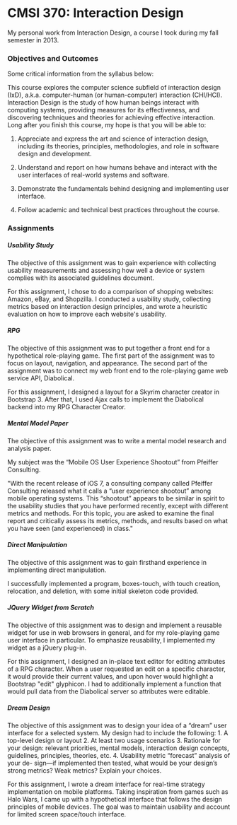 CMSI 370: Interaction Design
============================

My personal work from Interaction Design, a course I took during my fall semester in 2013.  

### Objectives and Outcomes

Some critical information from the syllabus below:

This course explores the computer science subfield of interaction design (IxD), a.k.a. computer-human (or human-computer) interaction (CHI/HCI). Interaction Design is the study of how human beings interact with computing systems, providing measures for its effectiveness, and discovering techniques and theories for achieving effective interaction. Long after you finish this course, my hope is that you will be able to:

1. Appreciate and express the art and science of interaction design, including its theories, principles, methodologies, and role in software design and development.

2. Understand and report on how humans behave and interact with the user interfaces of real-world systems and software.

3. Demonstrate the fundamentals behind designing and implementing user interface.

4. Follow academic and technical best practices throughout the course.

### Assignments

##### Usability Study

The objective of this assignment was to gain experience with collecting usability measurements and assessing how well a device or system complies with its associated guidelines document.

For this assignment, I chose to do a comparison of shopping websites: Amazon, eBay, and Shopzilla. I conducted a usability study, collecting metrics based on interaction design principles, and wrote a heuristic evaluation on how to improve each website's usability.

##### RPG

The objective of this assignment was to put together a front end for a hypothetical role-playing game. The first part of the assignment was to focus on layout, navigation, and appearance. The second part of the assignment was to connect my web front end to the role-playing game web service API, Diabolical.

For this assignment, I designed a layout for a Skyrim character creator in Bootstrap 3. After that, I used Ajax calls to implement the Diabolical backend into my RPG Character Creator.

##### Mental Model Paper

The objective of this assignment was to write a mental model research and analysis paper.

My subject was the “Mobile OS User Experience Shootout” from Pfeiffer Consulting.

"With the recent release of iOS 7, a consulting company called Pfeiffer Consulting released what it calls a “user experience shootout” among mobile operating systems. This “shootout” appears to be similar in spirit to the usability studies that you have performed recently, except with different metrics and methods. For this topic, you are asked to examine the final report and critically assess its metrics, methods, and results based on what you have seen (and experienced) in class."

##### Direct Manipulation

The objective of this assignment was to gain firsthand experience in implementing direct manipulation. 

I successfully implemented a program, boxes-touch, with touch creation, relocation, and deletion, with some initial skeleton code provided.

##### JQuery Widget from Scratch

The objective of this assignment was to design and implement a reusable widget for use in web browsers in general, and for my role-playing game user interface in particular. To emphasize reusability, I implemented my widget as a jQuery plug-in.

For this assignment, I designed an in-place text editor for editing attributes of a RPG character. When a user requested an edit on a specific character, it would provide their current values, and upon hover would highlight a Bootstrap "edit" glyphicon. I had to additionally implement a function that would pull data from the Diabolical server so attributes were editable.

##### Dream Design

The objective of this assignment was to design your idea of a “dream” user interface for a selected system. My design had to include the following:
    1. A top-level design or layout
    2. At least two usage scenarios
    3. Rationale for your design: relevant priorities, mental models, interaction design concepts, guidelines, principles, theories, etc.
    4. Usability metric “forecast” analysis of your de- sign—if implemented then tested, what would be your design’s strong metrics? Weak metrics? Explain your choices.

For this assignment, I wrote a dream interface for real-time strategy implementation on mobile platforms. Taking inspiration from games such as Halo Wars, I came up with a hypothetical interface that follows the design principles of mobile devices. The goal was to maintain usability and account for limited screen space/touch interface.
